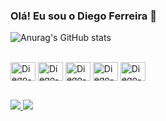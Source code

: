 ### Olá! Eu sou o Diego Ferreira 👋



![Anurag's GitHub stats](https://github-readme-stats.vercel.app/api?username=diegosilvaas&count_private=true&show_icons=true&theme=dark)





 
<div style="display: inline_block"><br>
<img align="center" alt="Diego-bootstrap" height="30" width="40" <img src="https://cdn.jsdelivr.net/gh/devicons/devicon/icons/php/php-plain.svg" /> 
<img align="center" alt="Diego-bootstrap" height="30" width="40" <img src="https://cdn.jsdelivr.net/gh/devicons/devicon/icons/javascript/javascript-plain.svg" />
<img align="center" alt="Diego-bootstrap" height="30" width="40" <img src="https://cdn.jsdelivr.net/gh/devicons/devicon/icons/bootstrap/bootstrap-original.svg"/>
<img align="center" alt="Diego-bootstrap" height="30" width="40" <img src="https://cdn.jsdelivr.net/gh/devicons/devicon/icons/mysql/mysql-original-wordmark.svg" />
<img align="center" alt="Diego-bootstrap" height="30" width="40" 
            <img src="https://cdn.jsdelivr.net/gh/devicons/devicon/icons/vscode/vscode-original.svg" />
</div>

##

<div>
<a href="mailto:diegosilvaf.dev@gmail.com"><img src="https://img.shields.io/badge/Gmail-D14836?style=for-the-badge&logo=gmail&logoColor=white">
<a href="https://www.linkedin.com/in/diego-ferreira-792149102/"><img src="https://img.shields.io/badge/LinkedIn-0077B5?style=for-the-badge&logo=linkedin&logoColor=white">                                                 
                                                  
</div>                                                     
                                               
<!-- Here are some ideas to get you started:

- 🔭 I’m currently working on ...
- 🌱 I’m currently learning ...
- 👯 I’m looking to collaborate on ...
- 🤔 I’m looking for help with ...
- 💬 Ask me about ...
- 📫 How to reach me: ...
- 😄 Pronouns: ...
- ⚡ Fun fact: ...
--> 
